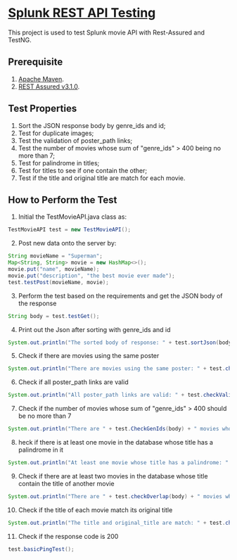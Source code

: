 # [Splunk REST API Testing](https://github.com/Cyclens/TestMovieAPI/new/master?readme=1)

This project is used to test Splunk movie API with Rest-Assured and TestNG.

## Prerequisite

1.	[Apache Maven](https://maven.apache.org/).
2.	[REST Assured v3.1.0](https://github.com/rest-assured/rest-assured).

## Test Properties

1.	Sort the JSON response body by genre_ids and id;
2.	Test for duplicate images;
3.	Test the validation of poster_path links;
4.	Test the number of movies whose sum of "genre_ids" > 400 being no more than 7;
5.	Test for palindrome in titles;
6.	Test for titles to see if one contain the other;
7.	Test if the title and original title are match for each movie.

## How to Perform the Test

1.	Initial the TestMovieAPI.java class as:
```java
TestMovieAPI test = new TestMovieAPI();
```

2.	Post new data onto the server by:
```java
String movieName = "Superman";
Map<String, String> movie = new HashMap<>();
movie.put("name", movieName);
movie.put("description", "the best movie ever made");
test.testPost(movieName, movie);
```

3.	Perform the test based on the requirements and get the JSON body of the response
```java
String body = test.testGet();
```

4.	Print out the Json after sorting with genre_ids and id
```java
System.out.println("The sorted body of response: " + test.sortJson(body));
```

5.	Check if there are movies using the same poster
```java
System.out.println("There are movies using the same poster: " + test.checkDups(body));
```

6.	Check if all poster_path links are valid
```java
System.out.println("All poster_path links are valid: " + test.checkValidPath(body));
```

7.	Check if the number of movies whose sum of "genre_ids" > 400 should be no more than 7
```java
System.out.println("There are " + test.CheckGenIds(body) + " movies whose sum of genre_ids > 400");
```

8.	heck if there is at least one movie in the database whose title has a palindrome in it
```java
System.out.println("At least one movie whose title has a palindrome: " + test.checkPalindrome(body));
```

9.	Check if there are at least two movies in the database whose title contain the title of another movie
```java
System.out.println("There are " + test.checkOverlap(body) + " movies whos title contain the title of another movie\n");
```

10.	Check if the title of each movie match its original title
```java
System.out.println("The title and original_title are match: " + test.checkOriginalTitle(body));
```
11. Check if the response code is 200
```java
test.basicPingTest();
```
